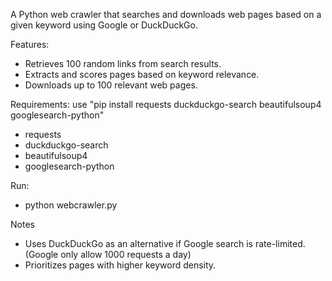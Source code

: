 A Python web crawler that searches and downloads web pages based on a given keyword using Google or DuckDuckGo.

Features:
 - Retrieves 100 random links from search results.
 - Extracts and scores pages based on keyword relevance.
 - Downloads up to 100 relevant web pages.

Requirements: use "pip install requests duckduckgo-search beautifulsoup4 googlesearch-python"
 - requests
 - duckduckgo-search
 - beautifulsoup4
 - googlesearch-python

Run: 
 - python webcrawler.py

Notes
 - Uses DuckDuckGo as an alternative if Google search is rate-limited. (Google only allow 1000 requests a day)
 - Prioritizes pages with higher keyword density.
